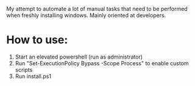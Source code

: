 My attempt to automate a lot of manual tasks that need to be performed when freshly installing windows. Mainly oriented at developers.

# How to use:

1. Start an elevated powershell (run as administrator)
1. Run "Set-ExecutionPolicy Bypass -Scope Process" to enable custom scripts
1. Run install.ps1

